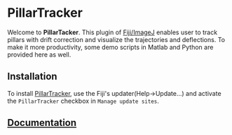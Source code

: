# PillarTracker

Welcome to **PillarTacker**. This plugin of [Fiji/ImageJ](http://fiji.sc/) enables user to track pillars with drift correction and visualize the trajectories and deflections. To make it more productivity, some demo scripts in Matlab and Python are provided here as well.

## Installation
To install [PillarTracker](http://imagej.net/PillarTracker), use the Fiji's updater(Help->Update...) and activate the `PillarTracker` checkbox in `Manage update sites`. 

## [Documentation](https://drive.google.com/file/d/0B3hxvkn3VvhCVWJsdUN3eDUyNkk)



